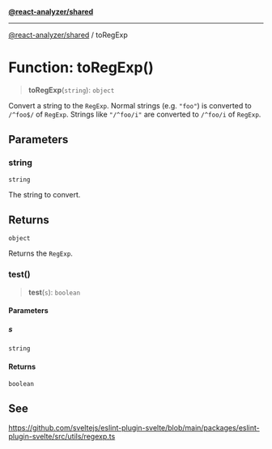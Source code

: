 [**@react-analyzer/shared**](../README.md)

***

[@react-analyzer/shared](../README.md) / toRegExp

# Function: toRegExp()

> **toRegExp**(`string`): `object`

Convert a string to the `RegExp`.
Normal strings (e.g. `"foo"`) is converted to `/^foo$/` of `RegExp`.
Strings like `"/^foo/i"` are converted to `/^foo/i` of `RegExp`.

## Parameters

### string

`string`

The string to convert.

## Returns

`object`

Returns the `RegExp`.

### test()

> **test**(`s`): `boolean`

#### Parameters

##### s

`string`

#### Returns

`boolean`

## See

https://github.com/sveltejs/eslint-plugin-svelte/blob/main/packages/eslint-plugin-svelte/src/utils/regexp.ts
